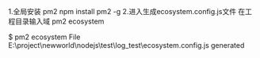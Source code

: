 1.全局安装 pm2
npm install pm2 -g
2.进入生成ecosystem.config.js文件
在工程目录输入域
pm2 ecosystem

$ pm2 ecosystem
File E:\project\newworld\nodejs\test\log_test\ecosystem.config.js generated